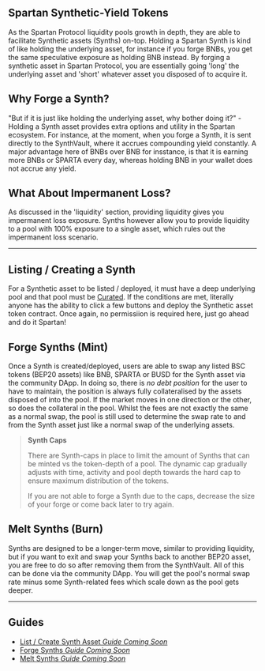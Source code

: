 ## Spartan Synthetic-Yield Tokens

As the Spartan Protocol liquidity pools growth in depth, they are able to facilitate Synthetic assets (Synths) on-top. Holding a Spartan Synth is kind of like holding the underlying asset, for instance if you forge BNBs, you get the same speculative exposure as holding BNB instead. By forging a synthetic asset in Spartan Protocol, you are essentially going 'long' the underlying asset and 'short' whatever asset you disposed of to acquire it.

## Why Forge a Synth?

"But if it is just like holding the underlying asset, why bother doing it?" - Holding a Synth asset provides extra options and utility in the Spartan ecosystem. For instance, at the moment, when you forge a Synth, it is sent directly to the SynthVault, where it accrues compounding yield constantly. A major advantage here of BNBs over BNB for insstance, is that it is earning more BNBs or SPARTA every day, whereas holding BNB in your wallet does not accrue any yield.

## What About Impermanent Loss?

As discussed in the 'liquidity' section, providing liquidity gives you impermanent loss exposure. Synths however allow you to provide liquidity to a pool with 100% exposure to a single asset, which rules out the impermanent loss scenario.

---

## Listing / Creating a Synth

For a Synthetic asset to be listed / deployed, it must have a deep underlying pool and that pool must be [Curated](/liquidity-pools?id=curated-pools). If the conditions are met, literally anyone has the ability to click a few buttons and deploy the Synthetic asset token contract. Once again, no permissiion is required here, just go ahead and do it Spartan!

## Forge Synths (Mint)

Once a Synth is created/deployed, users are able to swap any listed BSC tokens (BEP20 assets) like BNB, SPARTA or BUSD for the Synth asset via the community DApp. In doing so, there is _no debt position_ for the user to have to maintain, the position is always fully collateralised by the assets disposed of into the pool. If the market moves in one direction or the other, so does the collateral in the pool. Whilst the fees are not exactly the same as a normal swap, the pool is still used to determine the swap rate to and from the Synth asset just like a normal swap of the underlying assets.

> **Synth Caps**
>
> There are Synth-caps in place to limit the amount of Synths that can be minted vs the token-depth of a pool. The dynamic cap gradually adjusts with time, activity and pool depth towards the hard cap to ensure maximum distribution of the tokens.
>
> If you are not able to forge a Synth due to the caps, decrease the size of your forge or come back later to try again.

## Melt Synths (Burn)

Synths are designed to be a longer-term move, similar to providing liquidity, but if you want to exit and swap your Synths back to another BEP20 asset, you are free to do so after removing them from the SynthVault. All of this can be done via the community DApp. You will get the pool's normal swap rate minus some Synth-related fees which scale down as the pool gets deeper.

---

## Guides

- [List / Create Synth Asset _Guide Coming Soon_](/synths?id=guides)
- [Forge Synths _Guide Coming Soon_](/synths?id=guides)
- [Melt Synths _Guide Coming Soon_](/synths?id=guides)
